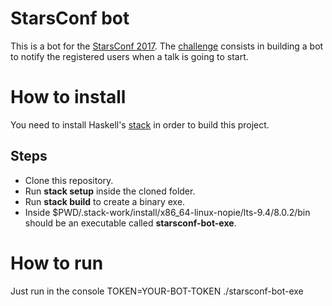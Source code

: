 # StarsConf bot

This is a bot for the [StarsConf 2017](www.starsconf.com). The
[challenge](https://medium.com/@SynapticSpa/construye-un-bot-para-la-starsconf-y-gana-una-entrada-d16cb0e24143)
consists in building a bot to notify the registered users when a talk is going
to start.


# How to install

You need to install Haskell's
[stack](https://docs.haskellstack.org/en/stable/README/#how-to-install) in order
to build this project.

## Steps

* Clone this repository.
* Run **stack setup** inside the cloned folder.
* Run **stack build** to create a binary exe.
* Inside $PWD/.stack-work/install/x86_64-linux-nopie/lts-9.4/8.0.2/bin should be
  an executable called **starsconf-bot-exe**.

# How to run

Just run in the console TOKEN=YOUR-BOT-TOKEN ./starsconf-bot-exe
